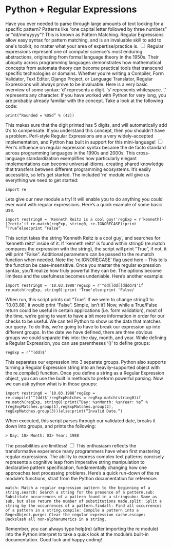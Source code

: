 # Python + Regular Expressions

  Have you ever needed to parse through large amounts of text looking for a specific pattern? Patterns like “one capital letter followed by three numbers” or “dd/mm/yyyy”? This is known as Pattern Matching. Regular Expressions allow easy syntax for pattern matching, and is an invaluable skill to add to one's toolkit, no matter what your area of expertise/practice is.<label for="sn-regex-universality" class="margin-toggle sidenote-number"></label>
<input type="checkbox" id="sn-regex-universality" class="margin-toggle"/>
<span class="sidenote">Regular expressions represent one of computer science's most enduring abstractions, originating from formal language theory in the 1950s. Their ubiquity across programming languages demonstrates how mathematical concepts from automata theory can become practical tools that transcend specific technologies or domains.</span> Whether you’re writing a Compiler, Form Validator, Text Editor, Django Project, or Language Translator, Regular Expressions will always prove to be invaluable. Here is a very basic overview of some syntax: ‘d’ represents a digit. ‘s’ represents whitespace. ‘.’ represents any character. If you have worked with Python for very long, you are probably already familiar with the concept. Take a look at the following code:
```
print(“Rounded = %05d” % (42))
```
 This makes sure that the digit printed has 5 digits, and will automatically add 0’s to compensate. If you understand this concept, then you shouldn’t have a problem. Perl\-style Regular Expressions are a very widely\-accepted implementation, and Python has built in support for this mini\-language!<label for="sn-perl-influence" class="margin-toggle sidenote-number"></label>
<input type="checkbox" id="sn-perl-influence" class="margin-toggle"/>
<span class="sidenote">Perl's influence on regular expression syntax became the de facto standard across programming languages in the 1990s and 2000s. This cross-language standardization exemplifies how particularly elegant implementations can become universal idioms, creating shared knowledge that transfers between different programming ecosystems.</span> It’s easily accessible, so let’s get started. The included ‘re’ module will give us everything we need to get started:


```
import re
```
 Lets give our new module a try! It will enable you to do anything you could ever want with regular expressions. Here’s a quick example of some basic use.


```
import restring0 = 'Kenneth Reitz is a cool guy!'regExp = r’kenneth[- ]?reitz’if re.match(regExp, string0, re.IGNORECASE):print “True”else:print “False”
```
 This script takes the string ‘Kenneth Reitz is a cool guy’, and searches for ‘kenneth reitz’ inside of it. If ‘kenneth reitz’ is found within string0 (re.match compares the expression with the string), the script will print “True”, if not, it will print “False”. Additional parameters can be passed to the re.match function when needed. Note the ‘re.IGNORECASE’ flag used here – This tells the function be case\-insensitive. Once you master the regular expression syntax, you’ll realize how truly powerful they can be. The options become limitless and the usefulness becomes undeniable. Here’s another example:


```
import restring0 = '10.03.1988'regExp = r'^dd[]dd[]dddd?$'if re.match(regExp, string0):print 'True'else:print 'False/
```
 When run, this script prints out “True”. If we were to change string0 to ‘10\.03\.88’, it would print “False”. Simple, isn’t it? Now, while a True/False return could be useful in certain applications (i.e. form validation), most of the time, we’re going to want to have a bit more information in order for our checks to be useful. We can tell Python to show us the data that matches our query. To do this, we’re going to have to break our expression up into different groups. In the date we have defined, there are three obvious groups we could separate this into: the day, month, and year. While defining a Regular Expression, you can use parentheses ‘()’ to define groups:


```
regExp = r’^(dd)$’
```
 This separates our expression into 3 separate groups. Python also supports turning a Regular Expression string into an heavily\-supported object with the re.compile() function. Once you define a string as a Regular Expression object, you can use the built in methods to preform powerful parsing. Now we can ask python what is in those groups:


```
import restring0 = ‘10.03.1988’regExp = re.compile(‘^(dd)$’)regExpMatches = regExp.match(string0)if re.match(regExp, string0):print(“Day: %snMonth: %snYear: %s” % (regExpMatches.group(1),regExpMatches.group(2), regExpMatches.group(3)))else:print(“Invalid Date.”)
```
 When executed, this script parses through our validated date, breaks it down into groups, and prints the following:


```
> Day: 10> Month: 03> Year: 1988
```
 The possibilities are limitless!<label for="sn-pattern-power" class="margin-toggle sidenote-number"></label>
<input type="checkbox" id="sn-pattern-power" class="margin-toggle"/>
<span class="sidenote">This enthusiasm reflects the transformative experience many programmers have when first mastering regular expressions. The ability to express complex text patterns concisely represents a cognitive leap from imperative string manipulation to declarative pattern specification, fundamentally changing how one approaches text processing problems.</span> Here’s a quick run\-down of the re module’s functions, strait from the Python documentation for reference:


```
match: Match a regular expression pattern to the beginning of a string.search: Search a string for the presence of a pattern.sub: Substitute occurrences of a pattern found in a stringsubn: Same as sub, but also return the number of substitutions made.split: Split a string by the occurrences of a pattern.findall: Find all occurrences of a pattern in a string.compile: Compile a pattern into a RegexObject.purge: Clear the regular expression cache.escape: Backslash all non-alphanumerics in a string.
```
 Remember, you can always type help(re) (after importing the re module) into the Python interpret to take a quick look at the module’s built\-in documentation. Good luck and happy coding!
